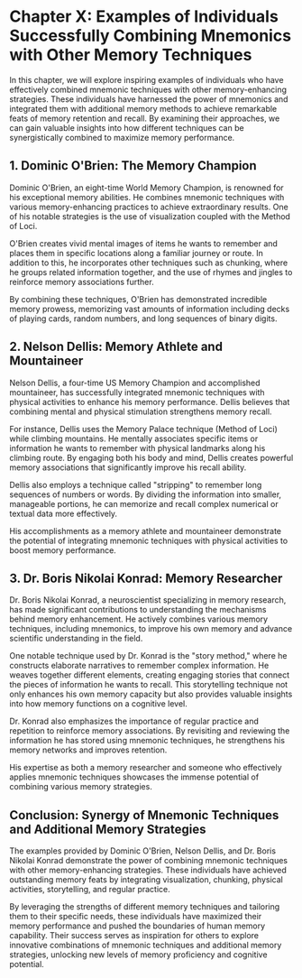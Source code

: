 Chapter X: Examples of Individuals Successfully Combining Mnemonics with Other Memory Techniques
================================================================================================

In this chapter, we will explore inspiring examples of individuals who have effectively combined mnemonic techniques with other memory-enhancing strategies. These individuals have harnessed the power of mnemonics and integrated them with additional memory methods to achieve remarkable feats of memory retention and recall. By examining their approaches, we can gain valuable insights into how different techniques can be synergistically combined to maximize memory performance.

**1. Dominic O'Brien: The Memory Champion**
-------------------------------------------

Dominic O'Brien, an eight-time World Memory Champion, is renowned for his exceptional memory abilities. He combines mnemonic techniques with various memory-enhancing practices to achieve extraordinary results. One of his notable strategies is the use of visualization coupled with the Method of Loci.

O'Brien creates vivid mental images of items he wants to remember and places them in specific locations along a familiar journey or route. In addition to this, he incorporates other techniques such as chunking, where he groups related information together, and the use of rhymes and jingles to reinforce memory associations further.

By combining these techniques, O'Brien has demonstrated incredible memory prowess, memorizing vast amounts of information including decks of playing cards, random numbers, and long sequences of binary digits.

**2. Nelson Dellis: Memory Athlete and Mountaineer**
----------------------------------------------------

Nelson Dellis, a four-time US Memory Champion and accomplished mountaineer, has successfully integrated mnemonic techniques with physical activities to enhance his memory performance. Dellis believes that combining mental and physical stimulation strengthens memory recall.

For instance, Dellis uses the Memory Palace technique (Method of Loci) while climbing mountains. He mentally associates specific items or information he wants to remember with physical landmarks along his climbing route. By engaging both his body and mind, Dellis creates powerful memory associations that significantly improve his recall ability.

Dellis also employs a technique called "stripping" to remember long sequences of numbers or words. By dividing the information into smaller, manageable portions, he can memorize and recall complex numerical or textual data more effectively.

His accomplishments as a memory athlete and mountaineer demonstrate the potential of integrating mnemonic techniques with physical activities to boost memory performance.

**3. Dr. Boris Nikolai Konrad: Memory Researcher**
--------------------------------------------------

Dr. Boris Nikolai Konrad, a neuroscientist specializing in memory research, has made significant contributions to understanding the mechanisms behind memory enhancement. He actively combines various memory techniques, including mnemonics, to improve his own memory and advance scientific understanding in the field.

One notable technique used by Dr. Konrad is the "story method," where he constructs elaborate narratives to remember complex information. He weaves together different elements, creating engaging stories that connect the pieces of information he wants to recall. This storytelling technique not only enhances his own memory capacity but also provides valuable insights into how memory functions on a cognitive level.

Dr. Konrad also emphasizes the importance of regular practice and repetition to reinforce memory associations. By revisiting and reviewing the information he has stored using mnemonic techniques, he strengthens his memory networks and improves retention.

His expertise as both a memory researcher and someone who effectively applies mnemonic techniques showcases the immense potential of combining various memory strategies.

**Conclusion: Synergy of Mnemonic Techniques and Additional Memory Strategies**
-------------------------------------------------------------------------------

The examples provided by Dominic O'Brien, Nelson Dellis, and Dr. Boris Nikolai Konrad demonstrate the power of combining mnemonic techniques with other memory-enhancing strategies. These individuals have achieved outstanding memory feats by integrating visualization, chunking, physical activities, storytelling, and regular practice.

By leveraging the strengths of different memory techniques and tailoring them to their specific needs, these individuals have maximized their memory performance and pushed the boundaries of human memory capability. Their success serves as inspiration for others to explore innovative combinations of mnemonic techniques and additional memory strategies, unlocking new levels of memory proficiency and cognitive potential.

